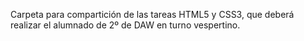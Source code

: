 Carpeta para compartición de las tareas HTML5 y CSS3, que deberá realizar el alumnado de 2º de DAW en turno vespertino.
